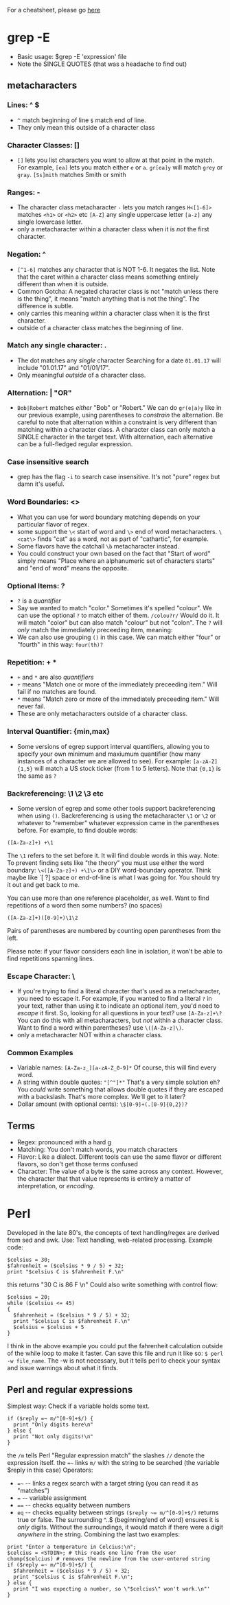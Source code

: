 For a cheatsheet, please go [here](https://www.cheatography.com/davechild/cheat-sheets/regular-expressions/)
# grep -E
- Basic usage: $grep -E 'expression' file
- Note the SINGLE QUOTES (that was a headache to find out)
## metacharacters
### Lines: ^ $
  - `^` match beginning of line `$` match end of line.
  - They only mean this outside of a character class
### Character Classes: []
  - `[]` lets you list characters you want to allow at that point in the match.
  For example, `[ea]` lets you match either `e` or `a`.
  `gr[ea]y` will match `grey` or `gray`.
  `[Ss]mith` matches Smith or smith
### Ranges: -
  - The character class metacharacter `-` lets you match ranges
  `H<[1-6]>` matches `<h1>` or `<h2>` etc
  `[A-Z]` any single uppercase letter
  `[a-z]` any single lowercase letter.
  - only a metacharacter within a character class when it is _not_ the first character.
### Negation: ^
  - `[^1-6]` matches any character that is NOT 1-6. It negates the list.
  Note that the caret within a character class means something entirely
  different than when it is outside.
  - Common Gotcha: A negated character class is not "match unless there is the thing",
  it means "match anything that is not the thing". The difference is subtle.
  - only carries this meaning within a character class when it is the first character.
  - outside of a character class matches the beginning of line.
### Match any single character: .
  - The dot matches any _single_ character
  Searching for a date `01.01.17` will include "01.01.17" and "01/01/17".
  - Only meaningful _outside_ of a character class.
### Alternation: | "OR"
  - `Bob|Robert` matches _either_ "Bob" or "Robert." We can do `gr(e|a)y` like in
  our previous example, using parentheses to *constrain* the alternation.
  Be careful to note that alternation within a constraint is very different
  than matching within a character class. A character class can only match a
  SINGLE character in the target text. With alternation, each alternative
  can be a full-fledged regular expression.
### Case insensitive search
  - grep has the flag `-i` to search case insensitive. It's not "pure" regex
  but damn it's useful.
### Word Boundaries: <>
  - What you can use for word boundary matching depends on your particular flavor of regex.
  - some support the `\<` start of word and `\>` end of word
  metacharacters. `\<cat\>` finds "cat" as a word, not as part of "cathartic", for example.
  - Some flavors have the catchall `\b` metacharacter instead.
  - You could construct your own based on the
  fact that "Start of word" simply means "Place where an alphanumeric set of characters starts" and
  "end of word" means the opposite.
### Optional Items: ?
  - `?` is a *quantifier*
  - Say we wanted to match "color." Sometimes it's spelled "colour". We can use the optional `?` to match either of them.
  `/colou?r/` Would do it. It will match "color" but can also match "colour" but not "colon". The `?` will _only_ match
  the immediately preceeding item, meaning:
  - We can also use grouping `()` in this case. We can match either "four" or "fourth" in this way: `four(th)?`
### Repetition: + *
  - `+` and `*` are also *quantifiers*
  - `+` means "Match one or more of the immediately preceeding item." Will fail if no matches are found.
  - `*` means "Match zero or more of the immediately preceeding item." Will never fail.
  - These are only metacharacters outside of a character class.
### Interval Quantifier: {min,max}
  - Some versions of egrep support interval quantifiers, allowing you to specify your own minimum and maxiumum
  quantifier (how many instances of a character we are allowed to see). For example:
  `[a-zA-Z]{1,5}` will match a US stock ticker (from 1 to 5 letters). Note that `{0,1}` is the same as `?`
### Backreferencing: \1 \2 \3 etc
  - Some version of egrep and some other tools support backreferencing when using `()`.
  Backreferencing is using the metacharacter `\1` or `\2` or whatever to "remember" whatever
  expression came in the parentheses before. For example, to find double words:
  ```
  ([A-Za-z]+) +\1
  ```
  The `\1` refers to the set before it. It will find double words in this way. Note: To prevent
  finding sets like "the theory" you must use either the word boundary: `\<([A-Za-z]+) +\1\>` or
  a DIY word-boundary operator. Think maybe like `[ \?] space or end-of-line is what I was going for.
  You should try it out and get back to me.
  
  You can use more than one reference placeholder, as well. Want to find repetitions of a word then
  some numbers? (no spaces)
  ```
  ([A-Za-z]+)([0-9]+)\1\2
  ```
  Pairs of parentheses are numbered by counting open parentheses from the left.
  
  Please note: if your flavor considers each line in isolation, it won't be able to find repetitions spanning lines.
### Escape Character: \
  - If you're trying to find a literal character that's used as a metacharacter, you need to escape it.
  For example, if you wanted to find a literal `?` in your text, rather than using it to indicate an optional item,
  you'd need to _escape_ it first. So, looking for all questions in your text? use `[A-Za-z]+\?`
  You can do this with all metacharacters, but *not* within a character class. Want to find a word within parentheses?
  use `\([A-Za-z]\)`.
  - only a metacharacter NOT within a character class.
### Common Examples
  - Variable names: `[A-Za-z_][a-zA-Z_0-9]*` Of course, this will find every word.
  - A string within double quotes: `"[^"]*"` That's a very simple solution eh? You _could_ write something that allows double
  quotes if they are escaped with a backslash. That's more complex. We'll get to it later?
  - Dollar amount (with optional cents): `\$[0-9]+(.[0-9]{0,2})?`
## Terms
  - Regex: pronounced with a hard g
  - Matching: You don't match words, you match characters
  - Flavor: Like a dialect. Different tools can use the same flavor or different flavors, so don't get those terms confused
  - Character: The value of a byte is the same across any context. However, the character that that value represents is
  entirely a matter of interpretation, or _encoding_.
# Perl
  Developed in the late 80's, the concepts of text handling/regex are derived from sed and awk. Use: Text handling,
  web-related processing.
  Example code:
  ```
  $celsius = 30;
  $fahrenheit = ($celsius * 9 / 5) + 32;
  print "$celsius C is $fahrenheit F.\n"
  ```
  this returns "30 C is 86 F \n"
  Could also write something with control flow:
  ```
  $celsius = 20;
  while ($celsius <= 45)
  {
    $fahrenheit = ($celsius * 9 / 5) + 32;
    print "$celsius C is $fahrenheit F.\n"
    $celsius = $celsius + 5
  }
  ```
  I think in the above example you could put the fahrenheit calculation outside of the while loop to make it faster.
  Can save this file and run it like so:
  `$ perl -w file_name`.
  The -w is not necessary, but it tells perl to check your syntax and issue warnings about what it finds.
## Perl and regular expressions
  Simplest way: Check if a variable holds some text.
  ```
  if ($reply =~ m/^[0-9]+$/) {
    print "Only digits here\n"
  } else {
    print "Not only digits!\n"
  }
  ```
  the `/m` tells Perl "Regular expression match"
  the slashes `//` denote the expression itself.
  the `=~` links `m/` with the string to be searched (the variable $reply in this case)
  Operators:
  - `=~` -- links a regex search with a target string (you can read it as "matches")
  - `=` -- variable assignment
  - `==` -- checks equality between numbers
  - `eq` -- checks equality between strings
  `($reply ~= m/^[0-9]+$/)` returns true or false. The surrounding ^..$ (beginning/end of word) ensures it is _only_ digits. Without the surroundings, it would match
  if there were a digit _anywhere_ in the string.
  Combining the last two examples:
  ```
  print "Enter a temperature in Celcius:\n";
  $celcius = <STDIN>; # this reads one line from the user
  chomp($celcius) # removes the newline from the user-entered string
  if ($reply =~ m/^[0-9]+$/) {
    $fahrenheit = ($celsius * 9 / 5) + 32;
    print "$celsius C is $fahrenheit F.\n";
  } else {
    print "I was expecting a number, so \"$celcius\" won't work.\n"'
  }
  ```
